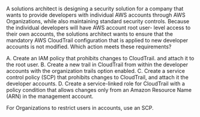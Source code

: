 A solutions architect is designing a security solution for a company that wants to provide developers with individual AWS accounts through AWS Organizations, while also maintaining standard security controls. Because the individual developers will have AWS account root user- level access to their own accounts, the solutions architect wants to ensure that the mandatory AWS CloudTrail configuration that is applied to new developer accounts is not modified. Which action meets these requirements? 

A. Create an IAM policy that prohibits changes to CloudTrail. and attach it to the root user. 
B. Create a new trail in CloudTrail from within the developer accounts with the organization trails option enabled. 
C. Create a service control policy (SCP) that prohibits changes to CloudTrail, and attach it the developer accounts. 
D. Create a service-linked role for CloudTrail with a policy condition that allows changes only from an Amazon Resource Name (ARN) in the management account.

For Organizations to restrict users in accounts, use an SCP.